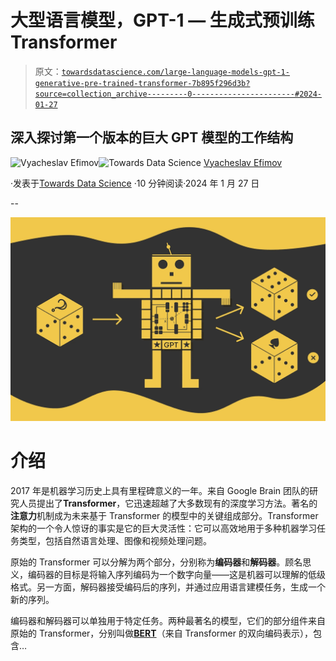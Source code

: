 # 大型语言模型，GPT-1 — 生成式预训练 Transformer

> 原文：[`towardsdatascience.com/large-language-models-gpt-1-generative-pre-trained-transformer-7b895f296d3b?source=collection_archive---------0-----------------------#2024-01-27`](https://towardsdatascience.com/large-language-models-gpt-1-generative-pre-trained-transformer-7b895f296d3b?source=collection_archive---------0-----------------------#2024-01-27)

## 深入探讨第一个版本的巨大 GPT 模型的工作结构

[](https://medium.com/@slavahead?source=post_page---byline--7b895f296d3b--------------------------------)![Vyacheslav Efimov](https://medium.com/@slavahead?source=post_page---byline--7b895f296d3b--------------------------------)[](https://towardsdatascience.com/?source=post_page---byline--7b895f296d3b--------------------------------)![Towards Data Science](https://towardsdatascience.com/?source=post_page---byline--7b895f296d3b--------------------------------) [Vyacheslav Efimov](https://medium.com/@slavahead?source=post_page---byline--7b895f296d3b--------------------------------)

·发表于[Towards Data Science](https://towardsdatascience.com/?source=post_page---byline--7b895f296d3b--------------------------------) ·10 分钟阅读·2024 年 1 月 27 日

--

![](img/693f9e9a838bc5b59082bdb32087f5b2.png)

# 介绍

2017 年是机器学习历史上具有里程碑意义的一年。来自 Google Brain 团队的研究人员提出了**Transformer**，它迅速超越了大多数现有的深度学习方法。著名的**注意力**机制成为未来基于 Transformer 的模型中的关键组成部分。Transformer 架构的一个令人惊讶的事实是它的巨大灵活性：它可以高效地用于多种机器学习任务类型，包括自然语言处理、图像和视频处理问题。

原始的 Transformer 可以分解为两个部分，分别称为**编码器**和**解码器**。顾名思义，编码器的目标是将输入序列编码为一个数字向量——这是机器可以理解的低级格式。另一方面，解码器接受编码后的序列，并通过应用语言建模任务，生成一个新的序列。

编码器和解码器可以单独用于特定任务。两种最著名的模型，它们的部分组件来自原始的 Transformer，分别叫做[**BERT**](https://medium.com/towards-data-science/bert-3d1bf880386a)（来自 Transformer 的双向编码表示），包含…
